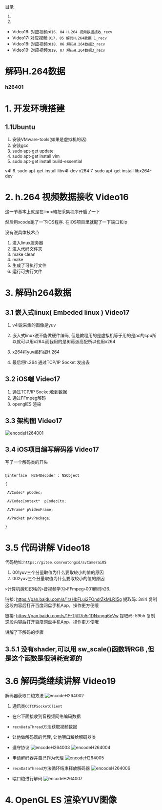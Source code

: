 目录
1. [](#)
2. [](#)

- Video16: 对应视频:`016. 04 H.264 视频数据接收_recv`
- Video17: 对应视频:`017. 05 解码H.264数据 1_recv`
- Video18: 对应视频:`018. 06 解码H.264数据2_recv`
- Video19: 对应视频:`019. 07 解码H.264数据3_recv`

# 解码H.264数据


### h26401
# 1. 开发环境搭建

## 1.1Ubuntu 

1. 安装VMware-tools(如果是虚拟机的话)
2. 安装gcc
3. sudo apt-get update
4. sudo apt-get install vim
5. sudo apt-get install build-essential

v4l
6. sudo apt-get install libv4l-dev
x264
7. sudo apt-get install libx264-dev




# 2. h.264 视频数据接收 Video16


这一节基本上就是在linux端把采集程序开启了一下

然后用xcode跑了一下iOS程序.  在iOS项目里就配了一下端口和ip

没有说具体技术点

1. 进入linux服务器
2. 进入代码文件夹
3. make clean
4. make
5. 生成了可执行文件
6. 运行可执行文件


# 3. 解码h264数据



## 3.1 嵌入式linux( Embeded linux ) Video17

1. v4l说采集的图像是yuv

2. 嵌入式linux说不能做硬件编码, 但是教程用的是虚拟机等于用的是pc的cpu所以就可以用x264.而我用的是树莓派高配所以也用x264

3. x264将yuv编码成H.264

4. 最后将h.264 通过TCP/IP Socket 发出去

## 3.2 iOS端 Video17

1. 通过TCP/IP Socket收到数据
2. 通过FFmpeg解码
3. openglES 渲染

## 3.3 架构图 Video17

![encodeH264001](images/encodeH264001.png)


## 3.4 iOS项目编写解码器 Video17

写了一个解码类的开头

```objc

@interface  H264Decoder : NSObject

{

 AVCodec* pCodec;

 AVCodecContext*  pCodecCtx;

 AVFrame* pVideoFrame;

 AVPacket pAvPackage;

}

```



# 3.5 代码讲解 Video18

代码地址:`https://gitee.com/wutongxd/avCameraiOS`

1. 001yuv三个分量取值为什么要取较小的值的原因
2. 002yuv三个分量取值为什么要取较小的值的原因

`>`计算机类知识啥的`>`音视频学习`>`FFmpeg`>`001解码h26..

链接: https://pan.baidu.com/s/1rzHbFLui2FOndrZkMLR15g 提取码: 3ni4 复制这段内容后打开百度网盘手机App，操作更方便哦

链接: https://pan.baidu.com/s/1F-TljlT7o5r1DNxngq6eVw 提取码: 59bh 复制这段内容后打开百度网盘手机App，操作更方便哦


讲解了下解码的步骤


## 3.5.1 没有shader,可以用 sw_scale()函数转RGB ,但是这个函数是很消耗资源的


# 3.6 解码类继续讲解 Video19

解码器获取口粮方法 
![encodeH264002](images/encodeH264002.png)

1.  通讯类`CCTCPSocketClient`
- 在它下面接收到音视频网络编码数据
- `recvDataThread`方法获取视频数据
- 让他做解码器的代理, 让他喂口粮给解码器类
- 遵守协议
![encodeH264003](images/encodeH264003.png)
![encodeH264004](images/encodeH264004.png)
- 申请解码器并自己作为代理
![encodeH264005](images/encodeH264005.png)
- `recvDataThread`方法循环结束释放解码器
![encodeH264006](images/encodeH264006.png)

- 喂口粮进行解码
![encodeH264007](images/encodeH264007.png)



# 4. OpenGL ES 渲染YUV图像



